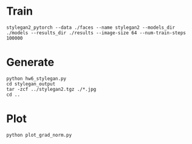 # Train
```shell
stylegan2_pytorch --data ./faces --name stylegan2 --models_dir ./models --results_dir ./results --image-size 64 --num-train-steps 100000
```

# Generate
```shell
python hw6_stylegan.py
cd stylegan_output
tar -zcf ../stylegan2.tgz ./*.jpg
cd ..
```

# Plot
```shell
python plot_grad_norm.py
```